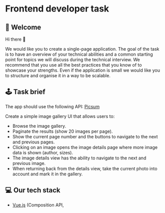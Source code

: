 # Frontend developer task

## :page_facing_up: Welcome

Hi there 👋

We would like you to create a single-page application.
The goal of the task is to have an overview of your technical abilities and a common starting point for topics we will discuss during the technical interview. We recommend that you use all the best practices that you know of to showcase your strengths. Even if the application is small we would like you to structure and organise it in a way to be scalable.

## :joystick: Task brief

The app should use the following API: 
[Picsum](https://picsum.photos/)

Create a simple image gallery UI that allows users to:
- Browse the image gallery.
- Paginate the results (show 20 images per page).
- Show the current page number and the buttons to navigate to the next and previous pages.
- Clicking on an image opens the image details page where more image data is shown (author, sizes).
- The image details view has the ability to navigate to the next and previous image.
- When returning back from the details view, take the current photo into account and mark it in the gallery.

## :computer: Our tech stack
- [Vue.js](https://vuejs.org/) (Composition API, <script setup>)
- [TypeScript](https://www.typescriptlang.org/) 
- [Pinia](https://pinia.vuejs.org/) for state management (Setup stores)
- [Vue Router](https://router.vuejs.org/) 

Bonus points if you use the same stack. But feel free to use another framework like React or Angular if you’re more comfortable with it.

## :hammer_and_wrench: Other requirements
- Use a CSS preprocessor of your choice to style the app. Follow the designs provided below as a guideline. No need to be pixel-perfect but try to match it as closely as possible.
- Add some unit tests for components and store.
- Provide short instructions in the form of a README.md file on how to set up and run the app.
- Running in a Docker container is a plus.

## :rocket: Submission
- Clone this repository to your own Github before you start your task.
- When you're happy with the result send us the link or add `simonsafhalterceltra` as a collaborator if it's a private repository.

## :ocean: Designs

![Gallery](designs/01-gallery.png)
![Details](designs/02-details.png)
